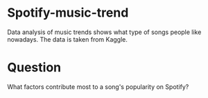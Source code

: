 # Spotify-music-trend
Data analysis of music trends shows what type of songs people like nowadays. The data is taken from Kaggle. 



# Question
What factors contribute most to a song's popularity on Spotify? 
